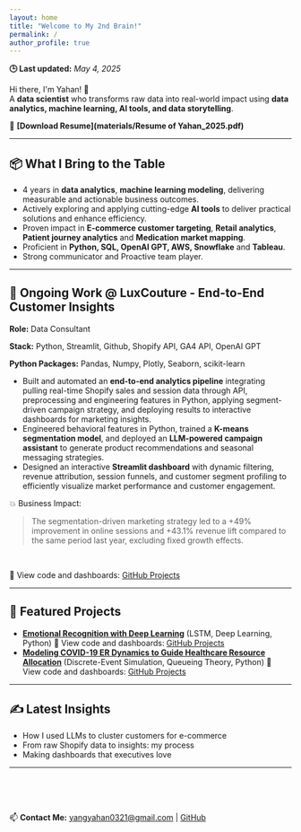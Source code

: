 ```yaml
---
layout: home
title: "Welcome to My 2nd Brain!"
permalink: /
author_profile: true
---
```

**🕒 Last updated:** _May 4, 2025_
<br>

Hi there, I'm Yahan! 👋  
A **data scientist** who transforms raw data into real-world impact using **data analytics, machine learning, AI tools, and data storytelling**.

📄 **[Download Resume](materials/Resume of Yahan_2025.pdf)**

---
## 📦 What I Bring to the Table

- 4 years in **data analytics**, **machine learning modeling**, delivering measurable and actionable business outcomes.
- Actively exploring and applying cutting-edge **AI tools** to deliver practical solutions and enhance efficiency.
- Proven impact in **E-commerce customer targeting**, **Retail analytics**, **Patient journey analytics** and **Medication market mapping**.
- Proficient in **Python, SQL, OpenAI GPT, AWS, Snowflake** and **Tableau**.
- Strong communicator and Proactive team player.
---

## 🧠 Ongoing Work @ LuxCouture - End-to-End Customer Insights
  <p><strong>Role:</strong> Data Consultant </p>
  <p><strong>Stack:</strong> Python, Streamlit, Github, Shopify API, GA4 API, OpenAI GPT</p>
  <p><strong>Python Packages:</strong> Pandas, Numpy, Plotly, Seaborn, scikit-learn </p>
  
- Built and automated an **end-to-end analytics pipeline** integrating pulling real-time Shopify sales and session data through API, preprocessing and engineering features in Python, applying segment-driven campaign strategy, and deploying results to interactive dashboards for marketing insights.
- Engineered behavioral features in Python, trained a **K-means segmentation model**, and deployed an **LLM-powered campaign assistant** to generate product recommendations and seasonal messaging strategies.
- Designed an interactive **Streamlit dashboard** with dynamic filtering, revenue attribution, session funnels, and customer segment profiling to efficiently visualize market performance and customer engagement.

💥 Business Impact:
> The segmentation-driven marketing strategy led to a +49% improvement in online sessions and +43.1% revenue lift compared to the same period last year, excluding fixed growth effects.


<br>

📁 View code and dashboards: [GitHub Projects](https://github.com/amber-y321/Customer_Behavior_Dashboard)

---

## 📌 Featured Projects
- **[Emotional Recognition with Deep Learning](#)** (LSTM, Deep Learning, Python)
📁 View code and dashboards: [GitHub Projects](https://github.com/amber-y321/Emotion-Detection)
- **[Modeling COVID-19 ER Dynamics to Guide Healthcare Resource Allocation](#)** (Discrete-Event Simulation, Queueing Theory, Python)
📁 View code and dashboards: [GitHub Projects](https://github.com/amber-y321/Hospitalization-simulation)
---

## ✍️ Latest Insights
- How I used LLMs to cluster customers for e-commerce
- From raw Shopify data to insights: my process
- Making dashboards that executives love
---

<br>
<br>
<br>

📫 **Contact Me:** [yangyahan0321@gmail.com](mailto:yangyahan0321@gmail.com) | [GitHub](https://github.com/amber-y321)
